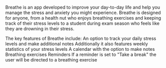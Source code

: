 Breathe is an app developed to improve your day-to-day life and help you manage the stress and anxiety you might experience. 
Breathe is designed for anyone, from a health nut who enjoys breathing exercises and keeping track of their stress levels to a student during exam season who feels like they are drowning in their stress.

The key features of Breathe include:
	An option to track your daily stress levels and make additional notes
		Additionally it also features weekly statistics of your stress levels
	A calendar with the option to make notes
	Breathing exercises
	Reminders
		If a reminder is set to "Take a break" the user will be directed to a breathing exercise


